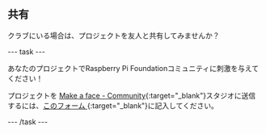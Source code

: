 ## 共有

クラブにいる場合は、プロジェクトを友人と共有してみませんか？

--- task ---

あなたのプロジェクトでRaspberry Pi Foundationコミュニティに刺激を与えてください！

プロジェクトを [Make a face - Community](https://wke.lt/w/s/8sVH4f){:target="_blank"}スタジオに送信するには、[このフォーム ](https://form.raspberrypi.org/f/community-project-submissions){:target="_blank"}に記入してください。

--- /task ---
